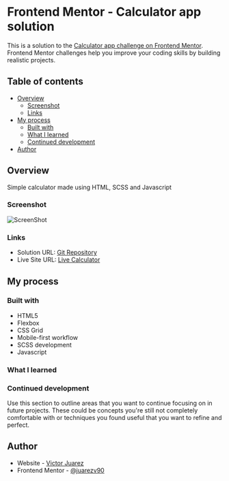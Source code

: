 # Frontend Mentor - Calculator app solution

This is a solution to the [Calculator app challenge on Frontend Mentor](https://www.frontendmentor.io/challenges/calculator-app-9lteq5N29). Frontend Mentor challenges help you improve your coding skills by building realistic projects.

## Table of contents

- [Overview](#overview)
  - [Screenshot](#screenshot)
  - [Links](#links)
- [My process](#my-process)
  - [Built with](#built-with)
  - [What I learned](#what-i-learned)
  - [Continued development](#continued-development)
- [Author](#author)

## Overview

Simple calculator made using HTML, SCSS and Javascript

### Screenshot

![ScreenShot](./screenshot.png)

### Links

- Solution URL: [Git Repository](https://github.com/juarezv90/calculator-app-main)
- Live Site URL: [Live Calculator](https://juarezv90.github.io/calculator-app-main/)

## My process

### Built with

- HTML5
- Flexbox
- CSS Grid
- Mobile-first workflow
- SCSS development
- Javascript

### What I learned

### Continued development

Use this section to outline areas that you want to continue focusing on in future projects. These could be concepts you're still not completely comfortable with or techniques you found useful that you want to refine and perfect.

## Author

- Website - [Victor Juarez](https://www.victorjuarez.dev)
- Frontend Mentor - [@juarezv90](https://www.frontendmentor.io/profile/juarezv90)
